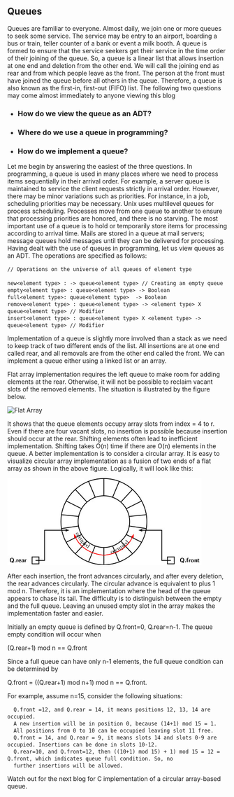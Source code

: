 ## Queues 

Queues are familiar to everyone. Almost daily, we join one or more queues to seek some service. The service may be entry to an 
airport, boarding a bus or train, teller counter of a bank or event a milk booth. A queue is formed to ensure that the service 
seekers get their service in the time order of their joining of the queue. So, a queue is a linear list that allows insertion at 
one end and deletion from the other end. We will call the joining end as rear and from which people leave as the front. The 
person at the front must have joined the queue before all others in the queue. Therefore, a queue is also known as the first-in, 
first-out (FIFO) list. The following two questions may come almost immediately to anyone viewing this blog
 
- ### How do we view the queue as an ADT? 
- ### Where do we use a queue in programming? 
- ### How do we implement a queue?

Let me begin by answering the easiest of the three questions. In programming, a queue is used in many places where we need to 
process items sequentially in their arrival order. For example, a server queue is maintained to service the client requests strictly in arrival order. However, there may be minor variations such as priorities. For instance, in a job, scheduling priorities may be necessary. Unix uses multilevel queues for process scheduling. Processes move from one queue to another to ensure that processing priorities are honored, and there is no starving. The most important use of a queue is to hold or temporarily store items for processing according to arrival time. Mails are stored in a queue at mail servers; message queues hold messages until they can be delivered for processing. Having dealt with the use of queues in programming, let us view queues as an ADT. The operations are specified as follows:
```
// Operations on the universe of all queues of element type

new<element type> : -> queue<element type> // Creating an empty queue
empty<element type> : queue<element type> -> Boolean
full<element type>: queue<element type>  -> Boolean
remove<element type> : queue<element type> -> <element type> X queue<element type> // Modifier
insert<element type> : queue<element type> X <element type> -> queue<element type> // Modifier
```
Implementation of a queue is slightly more involved than a stack as we need to keep track of two different ends of the list. All 
insertions are at one end called rear, and all removals are from the other end called the front. We can implement a queue either 
using a linked list or an array.
 
Flat array implementation requires the left queue to make room for adding elements at the rear. Otherwise, it will not be 
possible to reclaim vacant slots of the removed elements. The situation is illustrated by the figure below.
 
![Flat Array](../images/queuePic.jpg?raw=true "flat array")

It shows that the queue elements occupy array slots from index = 4 to r. Even if there are four vacant slots, no insertion is 
possible because insertion should occur at the rear. Shifting elements often lead to inefficient implementation. Shifting takes 
O(n) time if there are O(n) elements in the queue. A better implementation is to consider a circular array. It is easy to 
visualize circular array implementation as a fusion of two ends of a flat array as shown in the above figure. Logically, it 
will look like this:  

  ![Circular Array](../images/circularArray.jpg?raw=true "circular array")

After each insertion, the front advances circularly, and after every deletion, the rear advances circularly. The circular 
advance is equivalent to plus 1 mod n. Therefore, it is an implementation where the head of the queue appears to chase its 
tail. The difficulty is to distinguish between the empty and the full queue. Leaving an unused empty slot in the array makes 
the implementation faster and easier. 

Initially an empty queue is defined by Q.front=0, Q.rear=n-1. The queue empty condition will occur when 

(Q.rear+1) mod n == Q.front 

Since a full queue can have only n-1 elements, the full queue condition can be determined by 

Q.front = ((Q.rear+1) mod n+1) mod n == Q.front. 

For example, assume n=15, consider the following situations:
```
  Q.front =12, and Q.rear = 14, it means positions 12, 13, 14 are occupied. 
  A new insertion will be in position 0, because (14+1) mod 15 = 1. 
  All positions from 0 to 10 can be occupied leaving slot 11 free. 
  Q.front = 14, and Q.rear = 9, it means slots 14 and slots 0-9 are occupied. Insertions can be done in slots 10-12.  
  Q.rear=10, and Q.front=12, then ((10+1) mod 15) + 1) mod 15 = 12 = Q.front, which indicates queue full condition. So, no 
  further insertions will be allowed. 
```

Watch out for the next blog for C implementation of a circular array-based queue.  
